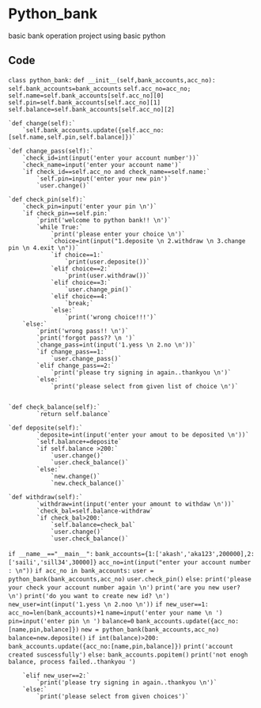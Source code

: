 # Python_bank
basic bank operation project using basic python 
## Code
`class python_bank:`
    `def __init__(self,bank_accounts,acc_no):`
        `self.bank_accounts=bank_accounts`
        `self.acc_no=acc_no;`
        `self.name=self.bank_accounts[self.acc_no][0]`
        `self.pin=self.bank_accounts[self.acc_no][1]`
        `self.balance=self.bank_accounts[self.acc_no][2]`

    `def change(self):`
        `self.bank_accounts.update({self.acc_no:[self.name,self.pin,self.balance]})`
    
    `def change_pass(self):`
        `check_id=int(input('enter your account number'))`
        `check_name=input('enter your account name')`
        `if check_id==self.acc_no and check_name==self.name:`
            `self.pin=input('enter your new pin')`
            `user.change()`
        
    `def check_pin(self):`
        `check_pin=input('enter your pin \n')`
        `if check_pin==self.pin:`
            `print('welcome to python bank!! \n')`
            `while True:`
                `print('please enter your choice \n')`
                `choice=int(input("1.deposite \n 2.withdraw \n 3.change pin \n 4.exit \n"))`
                `if choice==1:`
                    `print(user.deposite())`
                `elif choice==2:`
                    `print(user.withdraw())`
                `elif choice==3:`
                    `user.change_pin()`
                `elif choice==4:`
                    `break;`
                `else:`
                    `print('wrong choice!!!')`
        `else:`
            `print('wrong pass!! \n')`
            `print('forgot pass?? \n ')`
            `change_pass=int(input('1.yess \n 2.no \n'))`
            `if change_pass==1:`
                `user.change_pass()`
            `elif change_pass==2:`
                `print('please try signing in again..thankyou \n')`
            `else:`
                `print('please select from given list of choice \n')`
                
    
    `def check_balance(self):`
            `return self.balance`

    `def deposite(self):`
            `deposite=int(input('enter your amout to be deposited \n'))`
            `self.balance+=deposite`
            `if self.balance >200:`
                `user.change()`
                `user.check_balance()`
            `else:`
                `new.change()`
                `new.check_balance()`

    `def withdraw(self):`
            `withdraw=int(input('enter your amount to withdaw \n'))`
            `check_bal=self.balance-withdraw`
            `if check_bal>200:`
                `self.balance=check_bal`
                `user.change()`
                `user.check_balance()`
        

`if __name__=="__main__":`
    `bank_accounts={1:['akash','aka123',200000],2:['saili','sill34',30000]}`
    `acc_no=int(input("enter your account number : \n"))`
    `if acc_no in bank_accounts:`
        `user = python_bank(bank_accounts,acc_no)`
        `user.check_pin()`
    `else:`
        `print('please your check your account number again \n')`
        `print('are you new user? \n')`
        `print('do you want to create new id? \n')`
        `new_user=int(input('1.yess \n 2.noo \n'))`
        `if new_user==1:`
            `acc_no=len(bank_accounts)+1`
            `name=input('enter your name \n ')`
            `pin=input('enter pin \n ')`
            `balance=0`
            `bank_accounts.update({acc_no:[name,pin,balance]})`
            `new = python_bank(bank_accounts,acc_no)`
            `balance=new.deposite()`
            `if int(balance)>200:`
                `bank_accounts.update({acc_no:[name,pin,balance]})`
                `print('account created suscessfully')`
            `else:`
                `bank_accounts.popitem()`
                `print('not enogh balance, process failed..thankyou ')`
            
        `elif new_user==2:`
            `print('please try signing in again..thankyou \n')`
        `else:`
            `print('please select from given choices')`
    
